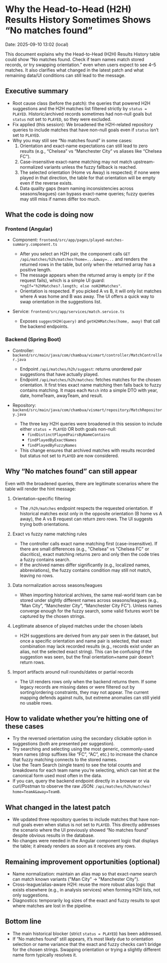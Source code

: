 # Why the Head-to-Head (H2H) Results History Sometimes Shows “No matches found”

Date: 2025-09-10 13:02 (local)

This document explains why the Head-to-Head (H2H) Results History table could show “No matches found. Check if team names match stored records, or try swapping orientation.” even when users expect to see 4–5 matches. It also clarifies what changed in the latest patch and what remaining data/UI conditions can still lead to the message.

## Executive summary
- Root cause class (before the patch): the queries that powered H2H suggestions and the H2H matches list filtered strictly by `status = PLAYED`. Historic/archived records sometimes had non-null goals but `status` not set to `PLAYED`, so they were excluded.
- Fix applied (this session): We broadened the H2H-related repository queries to include matches that have non-null goals even if `status` isn’t set to `PLAYED`.
- Why you may still see “No matches found” in some cases:
  1) Orientation and exact-name expectations can still lead to zero results (e.g., “Chelsea” vs “Manchester City” vs aliases like “Chelsea FC”).
  2) Case-insensitive exact-name matching may not match upstream-normalized variants unless the fuzzy fallback is reached.
  3) The selected orientation (Home vs Away) is respected; if none were played in that direction, the table for that orientation will be empty even if the reverse exists.
  4) Data quality gaps (team naming inconsistencies across seasons/leagues) can bypass exact-name queries; fuzzy queries may still miss if names differ too much.

## What the code is doing now

### Frontend (Angular)
- Component: `frontend/src/app/pages/played-matches-summary.component.ts`
  - After you select an H2H pair, the component calls `GET /api/matches/h2h/matches?home=...&away=...` and renders the returned rows in the table, but only when the returned array has a positive length.
  - The message appears when the returned array is empty (or if the request fails), which is a simple UI guard: `*ngIf="h2hMatches?.length; else noH2HMatches"`.
  - Orientation is respected. If you picked A vs B, it will only list matches where A was home and B was away. The UI offers a quick way to swap orientation in the suggestions list.

- Service: `frontend/src/app/services/match.service.ts`
  - Exposes `suggestH2H(query)` and `getH2HMatches(home, away)` that call the backend endpoints.

### Backend (Spring Boot)
- Controller: `backend/src/main/java/com/chambua/vismart/controller/MatchController.java`
  - Endpoint `/api/matches/h2h/suggest`: returns unordered pair suggestions that have actually played.
  - Endpoint `/api/matches/h2h/matches`: fetches matches for the chosen orientation. It first tries exact name matching then falls back to fuzzy contains matching. It maps each `Match` into a simple DTO with year, date, homeTeam, awayTeam, and result.

- Repository: `backend/src/main/java/com/chambua/vismart/repository/MatchRepository.java`
  - The three key H2H queries were broadened in this session to include either `status = PLAYED` OR both goals non-null:
    - `findDistinctPlayedPairsByNameContains`
    - `findPlayedByExactNames`
    - `findPlayedByFuzzyNames`
  - This change ensures that archived matches with results recorded but status not set to `PLAYED` are now considered.

## Why “No matches found” can still appear

Even with the broadened queries, there are legitimate scenarios where the table will render the hint message:

1) Orientation-specific filtering
   - The `/h2h/matches` endpoint respects the requested orientation. If historical matches exist only in the opposite orientation (B home vs A away), the A vs B request can return zero rows. The UI suggests trying both orientations.

2) Exact vs fuzzy name matching rules
   - The controller calls exact name matching first (case-insensitive). If there are small differences (e.g., "Chelsea" vs "Chelsea FC" or diacritics), exact matching returns zero and only then the code tries a fuzzy contains search.
   - If the archived names differ significantly (e.g., localized names, abbreviations), the fuzzy contains condition may still not match, leaving no rows.

3) Data normalization across seasons/leagues
   - When importing historical archives, the same real-world team can be stored under slightly different names across seasons/leagues (e.g., “Man City”, “Manchester City”, “Manchester City FC”). Unless names converge enough for the fuzzy search, some valid fixtures won’t be captured by the chosen strings.

4) Legitimate absence of played matches under the chosen labels
   - H2H suggestions are derived from any pair seen in the dataset, but once a specific orientation and name pair is selected, that exact combination may lack recorded results (e.g., records exist under an alias, not the selected exact string). This can be confusing if the suggestion was seen, but the final orientation+name pair doesn’t return rows.

5) Import artifacts around null rounds/dates or partial records
   - The UI renders rows only when the backend returns them. If some legacy records are missing dates or were filtered out by sorting/ordering constraints, they may not appear. The current mapping defends against nulls, but extreme anomalies can still yield no usable rows.

## How to validate whether you’re hitting one of these cases
- Try the reversed orientation using the secondary clickable option in suggestions (both are presented per suggestion).
- Try searching and selecting using the most generic, commonly-used team names (drop suffixes like “FC”, “AC”, etc.) to increase the chance that fuzzy matching connects to the stored names.
- Use the Team Search (single team) to see the total counts and breakdowns for each team name you’re selecting, which can hint at the canonical form used most often in the data.
- If you can, query the backend endpoint directly in a browser or via curl/Postman to observe the raw JSON: `/api/matches/h2h/matches?home=TeamA&away=TeamB`.

## What changed in the latest patch
- We updated three repository queries to include matches that have non-null goals even when status is not set to `PLAYED`. This directly addresses the scenario where the UI previously showed “No matches found” despite obvious results in the database.
- No changes were needed in the Angular component logic that displays the table; it already renders as soon as it receives any rows.

## Remaining improvement opportunities (optional)
- Name normalization: maintain an alias map so that exact-name search can match known variants ("Man City" -> "Manchester City").
- Cross-league/alias-aware H2H: reuse the more robust alias logic that exists elsewhere (e.g., in analysis services) when forming H2H lists, not only suggestions.
- Diagnostics: temporarily log sizes of the exact and fuzzy results to spot where matches are lost in the pipeline.

## Bottom line
- The main historical blocker (strict `status = PLAYED`) has been addressed.
- If “No matches found” still appears, it’s most likely due to orientation selection or name variance that the exact and fuzzy checks can’t bridge for the chosen strings. Swapping orientation or trying a slightly different name form typically resolves it.
